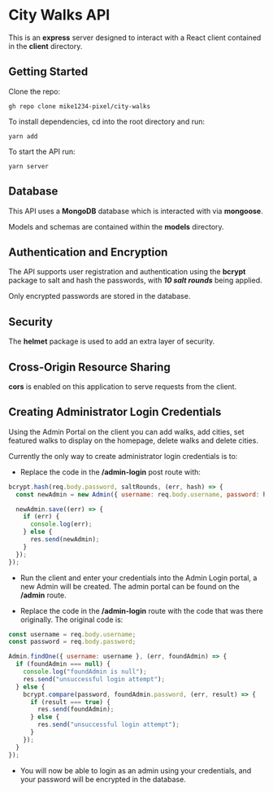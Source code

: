 # City Walks API

This is an **express** server designed to interact with a React client contained in the **client** directory.

## Getting Started

Clone the repo:

`gh repo clone mike1234-pixel/city-walks`

To install dependencies, cd into the root directory and run:

`yarn add`

To start the API run:

`yarn server`

## Database

This API uses a **MongoDB** database which is interacted with via **mongoose**.

Models and schemas are contained within the **models** directory.

## Authentication and Encryption

The API supports user registration and authentication using the **bcrypt** package to salt and hash the passwords, with **_10 salt rounds_** being applied.

Only encrypted passwords are stored in the database.

## Security

The **helmet** package is used to add an extra layer of security.

## Cross-Origin Resource Sharing

**cors** is enabled on this application to serve requests from the client.

## Creating Administrator Login Credentials

Using the Admin Portal on the client you can add walks, add cities, set featured walks to display on the homepage, delete walks and delete cities.

Currently the only way to create administrator login credentials is to:

- Replace the code in the **/admin-login** post route with:

```javascript
bcrypt.hash(req.body.password, saltRounds, (err, hash) => {
  const newAdmin = new Admin({ username: req.body.username, password: hash });

  newAdmin.save((err) => {
    if (err) {
      console.log(err);
    } else {
      res.send(newAdmin);
    }
  });
});
```

- Run the client and enter your credentials into the Admin Login portal, a new Admin will be created. The admin portal can be found on the **/admin** route.

- Replace the code in the **/admin-login** route with the code that was there originally. The original code is:

```javascript
const username = req.body.username;
const password = req.body.password;

Admin.findOne({ username: username }, (err, foundAdmin) => {
  if (foundAdmin === null) {
    console.log("foundAdmin is null");
    res.send("unsuccessful login attempt");
  } else {
    bcrypt.compare(password, foundAdmin.password, (err, result) => {
      if (result === true) {
        res.send(foundAdmin);
      } else {
        res.send("unsuccessful login attempt");
      }
    });
  }
});
```

- You will now be able to login as an admin using your credentials, and your password will be encrypted in the database.
